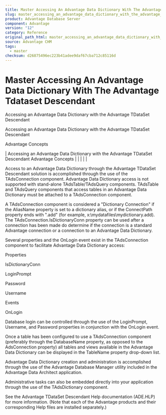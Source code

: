 ```yaml
---
title: Master Accessing An Advantage Data Dictionary With The Advantage Tdataset Descendant
slug: master_accessing_an_advantage_data_dictionary_with_the_advantage_tdataset_descendant
product: Advantage Database Server
component: Advantage
version: "12"
category: Reference
original_path_html: master_accessing_an_advantage_data_dictionary_with_the_advantage_tdataset_descendant.htm
source: Advantage CHM
tags:
  - master
checksum: d26875496ec223b41adee9daf67cba712c85116d
---
```


# Master Accessing An Advantage Data Dictionary With The Advantage Tdataset Descendant

Accessing an Advantage Data Dictionary with the Advantage TDataSet Descendant

Accessing an Advantage Data Dictionary with the Advantage TDataSet Descendant

Advantage Concepts

| Accessing an Advantage Data Dictionary with the Advantage TDataSet Descendant  Advantage Concepts |  |  |  |  |

Access to an Advantage Data Dictionary through the Advantage TDataSet Descendant solution is accomplished through the use of the TAdsConnection component. Advantage Data Dictionary access is not supported with stand-alone TAdsTable/TAdsQuery components. TAdsTable and TAdsQuery components that access tables in an Advantage Data Dictionary must be attached to a TAdsConnection component.

A TAdsConnection component is considered a "Dictionary Connection" if the AliasName property is set to a dictionary alias, or if the ConnectPath property ends with ".add" (for example, x:\mydatafiles\mydictionary.add). The TAdsConnection.IsDictionaryConn property can be used after a connection has been made do determine if the connection is a standard Advantage connection or a connection to an Advantage Data Dictionary.

Several properties and the OnLogin event exist in the TAdsConnection component to facilitate Advantage Data Dictionary access:

Properties

IsDictionaryConn

LoginPrompt

Password

Username

Events

OnLogin

Database login can be controlled through the use of the LoginPrompt, Username, and Password properties in conjunction with the OnLogin event.

Once a table has been configured to use a TAdsConnection component (preferably through the DatabaseName property, as opposed to the AdsConnection property) all tables and views available in the Advantage Data Dictionary can be displayed in the TableName property drop-down list.

Advantage Data Dictionary creation and administration is accomplished through the use of the Advantage Database Manager utility included in the Advantage Data Architect application.

Administrative tasks can also be embedded directly into your application through the use of the TAdsDictionary component.

See the Advantage TDataSet Descendant Help documentation (ADE.HLP) for more information. (Note that each of the Advantage products and their corresponding Help files are installed separately.)
